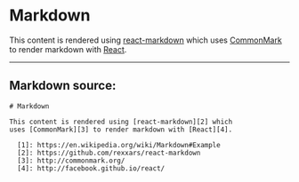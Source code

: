 # Markdown

This content is rendered using [react-markdown][2] which
uses [CommonMark][3] to render markdown with [React][4].

  [1]: https://en.wikipedia.org/wiki/Markdown#Example
  [2]: https://github.com/rexxars/react-markdown
  [3]: http://commonmark.org/
  [4]: http://facebook.github.io/react/

----

## Markdown source:

```
# Markdown

This content is rendered using [react-markdown][2] which
uses [CommonMark][3] to render markdown with [React][4].

  [1]: https://en.wikipedia.org/wiki/Markdown#Example
  [2]: https://github.com/rexxars/react-markdown
  [3]: http://commonmark.org/
  [4]: http://facebook.github.io/react/
```
